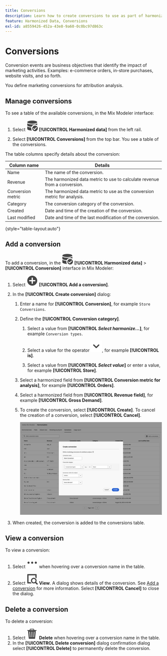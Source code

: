 ```yaml
---
title: Conversions
description: Learn how to create conversions to use as part of harmonizing your data in Mix Modeler.
feature: Harmonized Data, Conversions
exl-id: a8559426-452a-43e8-9a60-0c0bc97d863c
---
```

# Conversions

Conversion events are business objectives that identify the impact of marketing activities. Examples: e-commerce orders, in-store purchases, website visits, and so forth.

You define marketing conversions for attribution analysis.

## Manage conversions

To see a table of the available conversions, in the Mix Modeler interface:

1. Select ![DataSearch](/help/assets//icons/DataCheck.svg) **[!UICONTROL Harmonized data]** from the left rail.
   
1. Select **[!UICONTROL Conversions]** from the top bar. You see a table of the conversions.

The table columns specify details about the conversion:

| Column name | Details |
| --- | ---|
| Name | The name of the conversion.  |
| Revenue | The harmonized data metric to use to calculate revenue from a conversion.  |
| Conversion metric | The harmonized data metric to use as the conversion metric for analysis. |
| Category | The conversion category of the conversion. |
| Created | Date and time of the creation of the conversion. |
| Last modified | Date and time of the last modification of the conversion. |

{style="table-layout:auto"}

## Add a conversion

To add a conversion, in the ![DataSearch](/help/assets//icons/DataCheck.svg) **[!UICONTROL Harmonized data]** > **[!UICONTROL Conversion]** interface in Mix Modeler:

1. Select ![Add](/help/assets//icons/AddCircle.svg) **[!UICONTROL Add a conversion]**.

1. In the **[!UICONTROL Create conversion]** dialog:

    1. Enter a name for **[!UICONTROL Conversion]**, for example `Store Conversions`.
   
    1. Define the **[!UICONTROL Conversion category]**.

       1. Select a value from **[!UICONTROL *Select harmonize...*]**, for example `Conversion types`.
   
       1. Select a value for the operator ![Chevron](/help/assets//icons/ChevronDown.svg), for example **[!UICONTROL is]**.

       1. Select a value from **[!UICONTROL *Select value*]** or enter a value, for example **[!UICONTROL Store]**.

    1. Select a harmonized field from **[!UICONTROL Conversion metric for analysis]**, for example **[!UICONTROL Orders]**.

    1. Select a harmonized field from **[!UICONTROL Revenue field]**, for example **[!UICONTROL Gross Demand]**.

    1. To create the conversion, select **[!UICONTROL Create]**. To cancel the creation of a conversion, select **[!UICONTROL Cancel]**.

        ![Alt text](/help/assets//create-conversion.png)

1. When created, the conversion is added to the conversions table.


## View a conversion

To view a conversion:

1. Select ![More](/help/assets//icons/More.svg) when hovering over a conversion name in the table.

1. Select ![View](/help/assets//icons/ViewDetail.svg) **View**. A dialog shows details of the conversion. See [Add a conversion](#add-a-conversion) for more information. Select **[!UICONTROL Cancel]** to close the dialog.


## Delete a conversion

To delete a conversion:

1. Select ![Delete](/help/assets//icons/Delete.svg) **Delete** when hovering over a conversion name in the table. 
1. In the **[!UICONTROL Delete conversion]** dialog confirmation dialog select **[!UICONTROL Delete]** to permanently delete the conversion.
